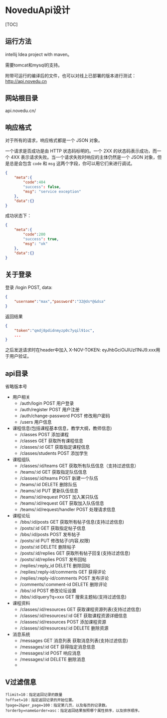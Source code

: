 # NoveduApi设计

[TOC]



## 运行方法

intellij Idea project with maven。

需要tomcat和mysql的支持。

附带可运行的编译后的文件，也可以对线上已部署的版本进行测试：http://api.novedu.cn

## 网站根目录

api.novedu.cn/

## 响应格式

对于所有的请求，响应格式都是一个 JSON 对象。

一个请求是否成功是由 HTTP 状态码标明的。一个 2XX 的状态码表示成功，而一个 4XX 表示请求失败。当一个请求失败时响应的主体仍然是一个 JSON 对象，但是总是会包含 `code` 和 `msg` 这两个字段，你可以用它们来进行调试。

```json
{
    "meta":{
        "code":404
        "success": false,
        "msg": "service exception"
    },
    "data":{}
}
```

成功状态下：

```json
{
    "meta":{
        "code":200
        "success": true,
        "msg": "ok"
    },
    "data":{}
}
```

## 关于登录

登录 /login POST, data:

```json
{
    "username":"max","password":"32@ds*@&dsa"
}
```

返回结果

```json
{
    "token":"qmdj8pdidnmyzp0c7yqil91oc",
    ...
}
```

之后发送请求时在header中加入 X-NOV-TOKEN: eyJhbGciOiJIUzI1NiJ9.xxx用于用户验证。

## api目录 

省略版本号

- 用户相关
  -  /auth/login POST 用户登录
  -  /auth/register POST 用户注册
  -  /auth/change-password POST 修改用户密码
  -  /users 用户信息
- 课程信息(包括课程基本信息，教学大纲，教师信息)
  -  /classes POST 添加课程
  -  /classes GET 获取所有课程信息
  -  /classes/:id GET 获取指定课程信息
  -  /classes/students POST 添加学生
- 课程组队
  -  /classes/:id/teams GET 获取所有队伍信息（支持过滤信息）
  -  /teams/:id GET 获取指定队伍信息
  -  /classes/:id/teams POST 新建一个队伍
  -  /teams/:id DELETE 删除队伍
  -  /teams/:id PUT 更新队伍信息
  -  /teams/:id/request POST 加入某只队伍
  -  /teams/:id/request GET 获取加入队伍信息
  -  /teams/:id/request/handler POST 处理请求信息
- 课程论坛
  -  /bbs/:id/posts GET 获取所有帖子信息(支持过滤信息)
  -  /posts/:id GET 获取指定帖子信息
  -  /bbs/:id/posts POST 发布帖子
  -  /posts/:id PUT 修改帖子(内容,权限)
  -  /posts/:id DELETE 删除帖子
  -  /posts/:id/replies GET 获取所有帖子回复(支持过滤信息)
  -  /posts/:id/replies POST 发布回帖
  -  /replies/:reply_id DELETE 删除回帖
  -  /replies/:reply-id/comments GET 获得评论
  -  /replies/:reply-id/comments POST 发布评论
  -  /comments/:comment-id DELETE 删除评论
  -  /bbs/:id POST 修改论坛设置
  -  /bbs/:id/query?q=xxx GET 搜索主题帖(支持过滤信息)
- 课程资料
  -  /classes/:id/resources GET 获取课程资源列表(支持过滤信息)
  -  /classes/:id/resources/:id GET 获取课程资源详细信息
  -  /classes/:id/resources POST 添加课程资源
  -  /classes/:id/resources/:id DELETE 删除资源
- 消息系统
  -  /messages GET 消息列表 获取消息列表(支持过滤信息)
  -  /messages/:id GET 获得指定消息信息
  -  /messages/:id POST 响应消息 
  -  /messages/:id DELETE 删除消息
  - 

## Ⅴ过滤信息

```
?limit=10：指定返回记录的数量
?offset=10：指定返回记录的开始位置。
?page=2&per_page=100：指定第几页，以及每页的记录数。
?orderby=name&order=asc：指定返回结果按照哪个属性排序，以及排序顺序。
```


